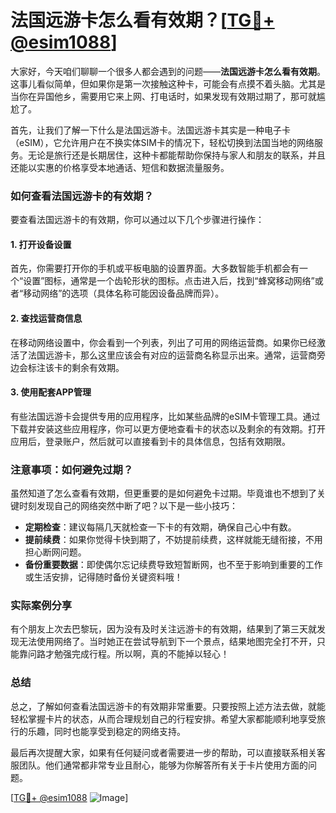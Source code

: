 # 法国远游卡怎么看有效期？[[TG💪+ @esim1088](https://t.me/s/esim1088)]

大家好，今天咱们聊聊一个很多人都会遇到的问题——**法国远游卡怎么看有效期**。这事儿看似简单，但如果你是第一次接触这种卡，可能会有点摸不着头脑。尤其是当你在异国他乡，需要用它来上网、打电话时，如果发现有效期过期了，那可就尴尬了。

首先，让我们了解一下什么是法国远游卡。法国远游卡其实是一种电子卡（eSIM），它允许用户在不换实体SIM卡的情况下，轻松切换到法国当地的网络服务。无论是旅行还是长期居住，这种卡都能帮助你保持与家人和朋友的联系，并且还能以实惠的价格享受本地通话、短信和数据流量服务。

### 如何查看法国远游卡的有效期？

要查看法国远游卡的有效期，你可以通过以下几个步骤进行操作：

#### 1. 打开设备设置

首先，你需要打开你的手机或平板电脑的设置界面。大多数智能手机都会有一个“设置”图标，通常是一个齿轮形状的图标。点击进入后，找到“蜂窝移动网络”或者“移动网络”的选项（具体名称可能因设备品牌而异）。

#### 2. 查找运营商信息

在移动网络设置中，你会看到一个列表，列出了可用的网络运营商。如果你已经激活了法国远游卡，那么这里应该会有对应的运营商名称显示出来。通常，运营商旁边会标注该卡的剩余有效期。

#### 3. 使用配套APP管理

有些法国远游卡会提供专用的应用程序，比如某些品牌的eSIM卡管理工具。通过下载并安装这些应用程序，你可以更方便地查看卡的状态以及剩余的有效期。打开应用后，登录账户，然后就可以直接看到卡的具体信息，包括有效期限。

### 注意事项：如何避免过期？

虽然知道了怎么查看有效期，但更重要的是如何避免卡过期。毕竟谁也不想到了关键时刻发现自己的网络突然中断了吧？以下是一些小技巧：

- **定期检查**：建议每隔几天就检查一下卡的有效期，确保自己心中有数。
- **提前续费**：如果你觉得卡快到期了，不妨提前续费，这样就能无缝衔接，不用担心断网问题。
- **备份重要数据**：即使偶尔忘记续费导致短暂断网，也不至于影响到重要的工作或生活安排，记得随时备份关键资料哦！

### 实际案例分享

有个朋友上次去巴黎玩，因为没有及时关注远游卡的有效期，结果到了第三天就发现无法使用网络了。当时她正在尝试导航到下一个景点，结果地图完全打不开，只能靠问路才勉强完成行程。所以啊，真的不能掉以轻心！

### 总结

总之，了解如何查看法国远游卡的有效期非常重要。只要按照上述方法去做，就能轻松掌握卡片的状态，从而合理规划自己的行程安排。希望大家都能顺利地享受旅行的乐趣，同时也能享受到稳定的网络支持。

最后再次提醒大家，如果有任何疑问或者需要进一步的帮助，可以直接联系相关客服团队。他们通常都非常专业且耐心，能够为你解答所有关于卡片使用方面的问题。

[[TG💪+ @esim1088](https://t.me/s/esim1088) ![Image](https://i.postimg.cc/4NQfJmqS/Snipaste-2025-05-13-00-14-12.png)]
